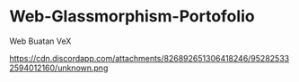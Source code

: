 # Web-Glassmorphism-Portofolio
Web Buatan VeX

https://cdn.discordapp.com/attachments/826892651306418246/952825332594012160/unknown.png
